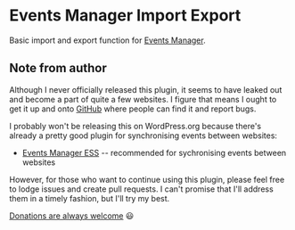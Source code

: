# Events Manager Import Export

Basic import and export function for [Events Manager](https://wordpress.org/plugins/events-manager/).

## Note from author

Although I never officially released this plugin, it seems to have leaked out and become a part of quite a few websites. I figure that means I ought to get it up and onto [GitHub](https://github.com/webaware/events-manager-import-export) where people can find it and report bugs.

I probably won't be releasing this on WordPress.org because there's already a pretty good plugin for synchronising events between websites:

* [Events Manager ESS](https://wordpress.org/plugins/events-manager-ess/) -- recommended for sychronising events between websites

However, for those who want to continue using this plugin, please feel free to lodge issues and create pull requests. I can't promise that I'll address them in a timely fashion, but I'll try my best.

[Donations are always welcome](http://shop.webaware.com.au/donations/?donation_for=Events+Manager+Import+Export) :smiley:
